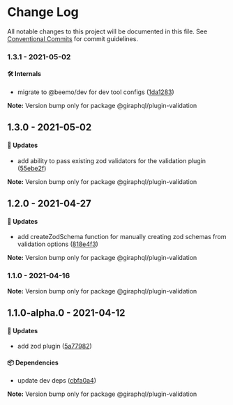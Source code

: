 # Change Log

All notable changes to this project will be documented in this file.
See [Conventional Commits](https://conventionalcommits.org) for commit guidelines.

### 1.3.1 - 2021-05-02

#### 🛠 Internals

- migrate to @beemo/dev for dev tool configs ([1da1283](https://github.com/hayes/giraphql/commit/1da1283))

**Note:** Version bump only for package @giraphql/plugin-validation





## 1.3.0 - 2021-05-02

#### 🚀 Updates

- add ability to pass existing zod validators for the validation plugin ([55ebe2f](https://github.com/hayes/giraphql/commit/55ebe2f))

**Note:** Version bump only for package @giraphql/plugin-validation





## 1.2.0 - 2021-04-27

#### 🚀 Updates

- add createZodSchema function for manually creating zod schemas from validation options ([818e4f3](https://github.com/hayes/giraphql/commit/818e4f3))

**Note:** Version bump only for package @giraphql/plugin-validation





### 1.1.0 - 2021-04-16

**Note:** Version bump only for package @giraphql/plugin-validation





## 1.1.0-alpha.0 - 2021-04-12

#### 🚀 Updates

- add zod plugin ([5a77982](https://github.com/hayes/giraphql/commit/5a77982))

#### 📦 Dependencies

- update dev deps ([cbfa0a4](https://github.com/hayes/giraphql/commit/cbfa0a4))

**Note:** Version bump only for package @giraphql/plugin-validation
